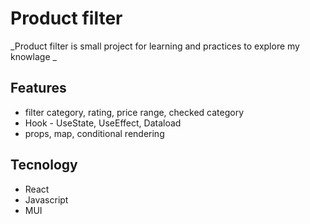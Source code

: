 # Product filter
 _Product filter is small project for learning and practices to explore my knowlage _

## Features

- filter category, rating, price range, checked category
- Hook - UseState, UseEffect, Dataload
- props, map, conditional rendering

## Tecnology

- React
- Javascript
- MUI
